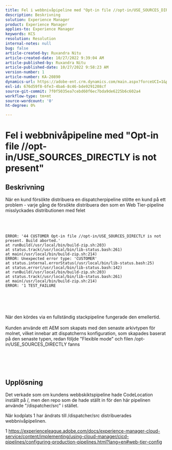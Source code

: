 ```yaml
---
title: Fel i webbnivåpipeline med "Opt-in file //opt-in/USE_SOURCES_DIRECTLY is not present"
description: Beskrivning
solution: Experience Manager
product: Experience Manager
applies-to: Experience Manager
keywords: KCS
resolution: Resolution
internal-notes: null
bug: false
article-created-by: Ruxandra Nitu
article-created-date: 10/27/2022 9:39:04 AM
article-published-by: Ruxandra Nitu
article-published-date: 10/27/2022 9:58:23 AM
version-number: 1
article-number: KA-20890
dynamics-url: https://adobe-ent.crm.dynamics.com/main.aspx?forceUCI=1&pagetype=entityrecord&etn=knowledgearticle&id=40255430-db55-ed11-bba2-6045bd006239
exl-id: 676d59f8-6fe3-4ba6-8c46-bde9291208cf
source-git-commit: 7f0f5035ea7cebd60f6ec7bda9de6225b6c602a4
workflow-type: tm+mt
source-wordcount: '0'
ht-degree: 0%

---
```


# Fel i webbnivåpipeline med &quot;Opt-in file //opt-in/USE_SOURCES_DIRECTLY is not present&quot;

## Beskrivning

När en kund försökte distribuera en dispatcherpipeline stötte en kund på ett problem - varje gång de försökte distribuera den som en Web Tier-pipeline misslyckades distributionen med felet<br><br> <br><br>

```
ERROR: '44 CUSTOMER Opt-in file //opt-in/USE_SOURCES_DIRECTLY is not present. Build aborted.'
at runBuild(/usr/local/bin/build-zip.sh:203)
at status.track(/usr/local/bin/lib-status.bash:261)
at main(/usr/local/bin/build-zip.sh:214)
ERROR: Unexpected error type: 'CUSTOMER'
at status.internal.errorStatus(/usr/local/bin/lib-status.bash:25)
at status.error(/usr/local/bin/lib-status.bash:142)
at runBuild(/usr/local/bin/build-zip.sh:203)
at status.track(/usr/local/bin/lib-status.bash:261)
at main(/usr/local/bin/build-zip.sh:214)
ERROR: '1 TEST_FAILURE
```

<br><br> <br><br>När den kördes via en fullständig stackpipeline fungerade den emellertid.<br><br>Kunden använde ett AEM som skapats med den senaste arkivtypen för molnet, vilket innebar att dispatcherns konfiguration, som skapades baserat på den senaste typen, redan följde &quot;Flexible mode&quot; och filen /opt-in/USE_SOURCES_DIRECTLY fanns<br><br> <br><br> 

## Upplösning


Det verkade som om kundens webbskiktspipeline hade CodeLocation inställt på /, men den repo som de hade ställt in för den här pipelinen använde &quot;/dispatcher/src&quot; i stället.

När kodplats 1 har ändrats till /dispatcher/src distribuerades webbnivåpipelinen.





1 https://experienceleague.adobe.com/docs/experience-manager-cloud-service/content/implementing/using-cloud-manager/cicd-pipelines/configuring-production-pipelines.html?lang=en#web-tier-config
